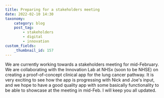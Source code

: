 ```yaml
---
title: Preparing for a stakeholders meeting
date: 2022-02-10 14:30
taxonomy:
    category: blog
    post_tag:
        - stakeholders
        - digital
        - innovation
custom_fields:
    _thumbnail_id: 157
---
```


We are currently working towards a stakeholders meeting for mid-February.  We are collaborating with the Innovation Lab at NHSx (soon to be NHSE) on creating a proof-of-concept clinical app for the lung cancer pathway. It is very exciting to see how the app is progressing with Nick and Joe's input, and we hope to have a good quality app with some basically functionality to be able to showcase at the meeting in mid-Feb. I will keep you all updated.